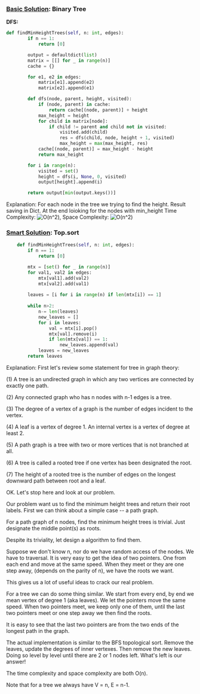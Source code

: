 ### [Basic Solution](/BinaryTree/FindMinHeightTree/basic_sol.py): Binary Tree

**DFS:** 

```python
def findMinHeightTrees(self, n: int, edges):
        if n == 1:
            return [0]

        output = defaultdict(list)
        matrix = [[] for _ in range(n)]
        cache = {}

        for e1, e2 in edges:
            matrix[e1].append(e2)
            matrix[e2].append(e1)

        def dfs(node, parent, height, visited):
            if (node, parent) in cache:
                return cache[(node, parent)] + height
            max_height = height
            for child in matrix[node]:
                if child != parent and child not in visited:
                    visited.add(child)
                    res = dfs(child, node, height + 1, visited)
                    max_height = max(max_height, res)
            cache[(node, parent)] = max_height - height
            return max_height

        for i in range(n):
            visited = set()
            height = dfs(i, None, 0, visited)
            output[height].append(i)

        return output[min(output.keys())]
```

Explanation: For each node in the tree we trying to find the height. Result saving in Dict. 
At the end loioking for the nodes with min_height
Time Complexity: ![O(n^2)](<https://latex.codecogs.com/svg.image?\inline&space;O(n^2)>), Space Complexity: ![O(n^2)](<https://latex.codecogs.com/svg.image?\inline&space;O(n^2)>)

### [Smart Solution](/BinaryTree/FindMinHeightTree/sol.py): Top.sort
```python
    def findMinHeightTrees(self, n: int, edges):
        if n == 1:
            return [0]

        mtx = [set() for _ in range(n)]
        for val1, val2 in edges:
            mtx[val1].add(val2)
            mtx[val2].add(val1)
        
        leaves = [i for i in range(n) if len(mtx[i]) == 1]
        
        while n>2:
            n-= len(leaves)
            new_leaves = []
            for i in leaves:
                val = mtx[i].pop()
                mtx[val].remove(i)
                if len(mtx[val]) == 1:
                    new_leaves.append(val)
            leaves = new_leaves
        return leaves

```

Explanation: 
First let's review some statement for tree in graph theory:

(1) A tree is an undirected graph in which any two vertices are
connected by exactly one path.

(2) Any connected graph who has n nodes with n-1 edges is a tree.

(3) The degree of a vertex of a graph is the number of
edges incident to the vertex.

(4) A leaf is a vertex of degree 1. An internal vertex is a vertex of
degree at least 2.

(5) A path graph is a tree with two or more vertices that is not
branched at all.

(6) A tree is called a rooted tree if one vertex has been designated
the root.

(7) The height of a rooted tree is the number of edges on the longest
downward path between root and a leaf.

OK. Let's stop here and look at our problem.

Our problem want us to find the minimum height trees and return their root labels. First we can think about a simple case -- a path graph.

For a path graph of n nodes, find the minimum height trees is trivial. Just designate the middle point(s) as roots.

Despite its triviality, let design a algorithm to find them.

Suppose we don't know n, nor do we have random access of the nodes. We have to traversal. It is very easy to get the idea of two pointers. One from each end and move at the same speed. When they meet or they are one step away, (depends on the parity of n), we have the roots we want.

This gives us a lot of useful ideas to crack our real problem.

For a tree we can do some thing similar. We start from every end, by end we mean vertex of degree 1 (aka leaves). We let the pointers move the same speed. When two pointers meet, we keep only one of them, until the last two pointers meet or one step away we then find the roots.

It is easy to see that the last two pointers are from the two ends of the longest path in the graph.

The actual implementation is similar to the BFS topological sort. Remove the leaves, update the degrees of inner vertexes. Then remove the new leaves. Doing so level by level until there are 2 or 1 nodes left. What's left is our answer!

The time complexity and space complexity are both O(n).

Note that for a tree we always have V = n, E = n-1.